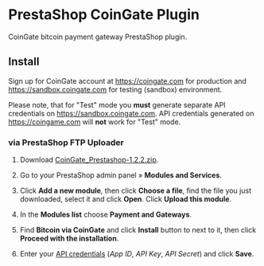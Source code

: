 # PrestaShop CoinGate Plugin

CoinGate bitcoin payment gateway PrestaShop plugin.

## Install

Sign up for CoinGate account at <https://coingate.com> for production and <https://sandbox.coingate.com> for testing (sandbox) environment.

Please note, that for "Test" mode you **must** generate separate API credentials on <https://sandbox.coingate.com>. API credentials generated on <https://coingame.com> will **not** work for "Test" mode.

### via PrestaShop FTP Uploader

1. Download [CoinGate_Prestashop-1.2.2.zip](https://github.com/coingate/prestashop-plugin/releases/download/v1.2.2/CoinGate_Prestashop-1.2.2.zip).

2. Go to your PrestaShop admin panel » **Modules and Services**.

3. Click **Add a new module**, then click **Choose a file**, find the file you just downloaded, select it and click **Open**. Click **Upload this module**.

4. In the **Modules list** choose **Payment and Gateways**.

5. Find **Bitcoin via CoinGate** and click **Install** button to next to it, then click **Proceed with the installation**.

6. Enter your [API credentials](http://support.coingate.com/knowledge_base/topics/how-can-i-create-coingate-api-credentials) (*App ID*, *API Key*, *API Secret*) and click **Save**.
